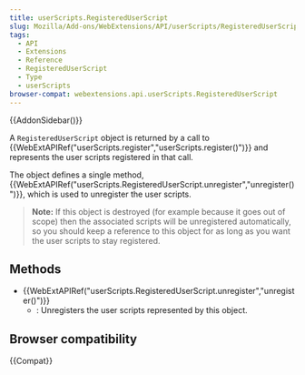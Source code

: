 ```yaml
---
title: userScripts.RegisteredUserScript
slug: Mozilla/Add-ons/WebExtensions/API/userScripts/RegisteredUserScript
tags:
  - API
  - Extensions
  - Reference
  - RegisteredUserScript
  - Type
  - userScripts
browser-compat: webextensions.api.userScripts.RegisteredUserScript
---
```


{{AddonSidebar()}}

A `RegisteredUserScript` object is returned by a call to {{WebExtAPIRef("userScripts.register","userScripts.register()")}} and represents the user scripts registered in that call.

The object defines a single method, {{WebExtAPIRef("userScripts.RegisteredUserScript.unregister","unregister()")}}, which is used to unregister the user scripts.

> **Note:** If this object is destroyed (for example because it goes out of scope) then the associated scripts will be unregistered automatically, so you should keep a reference to this object for as long as you want the user scripts to stay registered.

## Methods

- {{WebExtAPIRef("userScripts.RegisteredUserScript.unregister","unregister()")}}
  - : Unregisters the user scripts represented by this object.

## Browser compatibility

{{Compat}}
